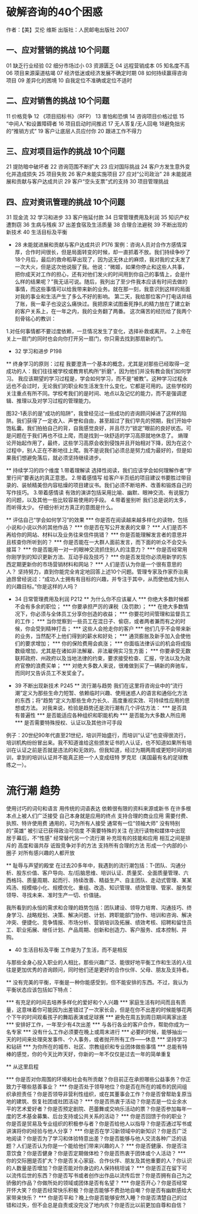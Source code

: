 # 破解咨询的40个困惑 
作者：【美】艾伦 维斯 
出版社：人民邮电出版社 2007

## 一、应对营销的挑战 10个问题
01 缺乏行业经验
02 细分市场过小
03 资源匮乏
04 远程营销成本
05 知名度不高
06 项目来源渠道枯竭
07 经济低迷或经济发展不确定时期
08 如何持续赢得咨询项目
09 差异化的困境
10 自我定位不准确或定位不适时

## 二、应对销售的挑战 10个问题
11 价格竞争
12 《项目招标书》（RFP）
13 害怕和恐惧
14 咨询项目价格过低
15 “中间人”和设置障碍者
16 项目启动时间推迟
17 无人答复/无人回电
18避免拙劣的“推销方式”
19 客户让底层人员应付你
20 跟进工作不得力

## 三、应对项目运作的挑战 10个问题
21 提防暗中破坏者
22 咨询范围不断扩大
23 应对国际挑战
24 客户方发生意外变化并造成损失
25 项目失败
26 客户未能实施项目
27 应对“公司政治”
28 未能就进展和贡献与客户达成共识
29 客户“空头支票”式的支持
30 项目管理挑战

## 四、应对资讯管理的挑战 10个问题
31 现金流
32 学习和进步
33 客户拖延付款
34 日常管理费用及利润
35 知识产权遭剽窃
36 生病与残疾
37 出差食宿及生活质量
38 合理合法避税
39 不断出现的新技术
40 生活目标及平衡


* 28 未能就进展和贡献与客户达成共识 P176 
案例：咨询人员对合作方感情深厚，合作时间很长，但是局面转变的时候，却一直抓着不放。我们持续争吵了18个月后，最后的救命稻草出现了，因为这无休止的麻烦，我对我的丈夫发了一次大火，但是这次他说服了我。他说：“微姬，如果你停止和这些人共事，把你成天对工作的担心，还有对他们发火的时间用到你自己的事情上，会是什么样的结果呢？”我无话可说。随后，我列出了至少件我本应该有时间去做的事情，而这些事情可以给我带来新的业务。就在那一刻，我意识到这样的局面对我的事业和生活产生了多么不好的影响。
第二天，我给那位客户打电话并结了账，我一辈子也没这么痛快过。我把原来试图垂死挣扎的精力放在了建立新的客户关系上，在一年之内，我的业务翻了两番。
这次痛苦的经历给了我两个刻骨铭心的教训：

1.对任何事情都不要过度依赖，一旦情况发生了变化，选择补救或离开。
2.上帝在关上一扇门的同时也会向你打开另一扇门，你只需去找到那扇新的门。


* 32 学习和进步 P198

** 终身学习的原则：过程
我要澄清一个基本的概念，尤其是对那些已经取得一定成功的人：我们往往被学校或教育机构所“折磨”，因为他们并没有教会我们如何学习。
我应该期望的学习过程是，学会如何学习，而不是“被教”。这种学习过程永远也不会过时，无论我们的职业和生活发生什么变化，它都是可用的。这些学校的关注重点有所不同。学校考我们的是时间、地点以及记忆的能力，而不是强调逻辑、推理以及对学习过程的管理能力。

图32-1表示的是“成功的陷阱”，我曾经见过一些成功的咨询顾问掉进了这样的陷阱。我们获得了一定收入、声誉和自由，甚至超过了我们早先的预期，我们开始中饱私囊。我们拍拍自己的背，自我感觉良好，并且尽力“锁定”眼前的良好状态。可是问题在于我们再也不往上爬，而是找到一块舒适的学习高原就地休息了。
熵理论开始起作用了，最终，这些学习高原会收到侵蚀并且开始相对下降，因为在这个过程中，别人正在不断地往上爬。我不是说我们必须总是努力成为最好的，但是如果我们想避免落后，就必须坚持继续进步。

** 持续学习的四个维度
1.带着理解读
选择性阅读，我们应该学会如何理解作者“字里行间”要表达的真正意思。
2.带着感情写
给客户半页纸的项目建议书要胜过带目录的、装帧精美但内容枯燥的项目建议书。我们必须不断培养、改善和锻炼自己的写作技巧。
3.带着感情读
有效的演讲包括采用比喻、幽默、眼神交流、有说服力的问题，以及其他一些比较容易使用的手段。
4.带着鉴别听
我们总是说的太多，而听得太少。
仔细分析对方真正的意图是什么。

** 评估自己“学会如何学习”的效果
*** 你是否在阅读越来越多样化的读物，包括小说和小说以外的其他作品？
*** 你是否在写公开发表的文章？
*** 人们是否不再给你的网站、材料以及业务往来信件挑错？
*** 你是否能理解发言者的意思并且核查你所听到的？
*** 你是否能在一大群人面前发言，而下面的听众不会交头接耳？
*** 你是否能用一对一的眼神交流抓住别人的注意力？
*** 你是否经常用你刚学到的知识更新方法、互动手段及技巧？
*** 你是否发现你必须用新学的东西定期更新你的市场营销材料和网站？
*** 人们是否认为你是一个很有意思的人？
坚持努力，直到你能完全肯定地回答上述10个问题。管理专家及作家乔治奥迪昂曾经说过：“成功人士拥有有目标的兴趣，并专注于其中，从而使他成为别人的兴趣目标。”你是这样的人吗？


* 34 日常管理费用及利润 P212
** 为什么你不应该雇人
*** 你绝大多数时候都不会有多余的职位；
*** 你要承担严厉的课税（及罚款）；
*** 在绝大多数情况下，你必须与全体员工分享你创造的收益；
*** 你要花时间管理和监督员工的工作；
*** 当你觉察到一些员工在混日子、偷窃，或者两者兼而有之的时候，你会受到精神打击；
*** 这些人会抢走你的客户
*** 他们几乎不会带来新的业务，当然配不上他们得到的薪水和好处；
*** 通货膨胀及新手加入会使他们的要求增加；
*** 你的保险费用会疯涨；
*** 你面临法律诉讼的机会将成指数级增加，尤其是在诸如非法解雇、非法雇佣实习生方面；
*** 你要承受无数联邦政府、州政府以及当地法律的约束，要求接受检查、汇报，守法以及为政府官僚的浪费买单；
*** 对绝大多数人来说，很难做到买了一辆新的奔驰车，而同时又告诉员工不发奖金了。


* 39 不断出现新技术 P245
** 流行潮与趋势
我们在这里将咨询业中的“流行潮”定义为那些生命力短暂、依赖临时兴趣、使用迷惑人的语言和通俗化方法的东西；将“趋势”定义为那些生命力长久、高度重视实效、可持续性应用的思想或方法。
对我来说，检验是趋势还是流行潮有几个评估方法：
*** 是否具有普遍性
*** 是否能适应各种组织和职能机构
*** 是否能为大多数人所应用
*** 是否需要特殊授权、认证以及其他许可手段

例子：20世纪90年代直至21世纪，培训开始盛行，而培训“认证”也变得很流行，培训机构纷纷冒出来。我不知道谁给这些颁发证书的人认证，也不知道如果所有培训在认证之前是否就是违法的和无效的。但我知道，经过为期两周或更短时间的培训，拿到的培训认证并不能真正把一个人变成纽特 罗克尼（美国最有名的足球教练之一）。

流行潮                                  趋势
==========
使用讨巧的词句和语言                   用传统的词语表达
依赖很有限的资料来源或新书             在许多根本点上被人们广泛接受
自己本身就是应用的终点                 支持合理的商业应用
需要付费、执照、特许使用费             通用的，可为所有人接受
通常有一位“领袖大师”                   没有特别的“英雄”
被引证已获得政治可信度                 不需要特殊的关注
在流行读物和媒体中出现                 居于幕后，不“性感”
经常替代另一个流行潮                   补充现有的技能和应用
相互之间是排斥的                       高度和谐共存
诋毁竞争对手的方法                     支持所有合理的方法
形成一个内部的小圈子                   对所有感兴趣的人都开放

** 耻辱与声望的殿堂
在过去20多年中，我遇到的流行潮包括：T-团队、沟通分析、股东价值、客户导向、左/后脑思维、培训认证、质量奖、全面质量管理、六西格玛、质量周期、起而行、持续改善、精益生产、自主团队、走动式管理、某某鸡汤、规模缩小化、规模优化、重组、改造、知识管理、绩效管理、管家、服务型领导、寻找未来、准时生产一切、价值链。

我所看到的永恒的需求和合理的趋势包括：团队建设、领导力培育、沟通技巧、终身学习、战略规划、决策、解决问题、计划、跨职能部门协作、培训和咨询、解决冲突、便捷化、竞争情报、市场分析、营销培训及拓展、绩效考核、招聘和留住员工、职业拓展、继任计划、产品周期、创新和创造力、客户服务、成本控制、并购。


* 40 生活目标及平衡
工作是为了生活，而不是相反

与那些全身心投入职业的人相比，那些兴趣广泛、能很好地平衡工作和生活的人往往是更加优秀的咨询顾问，同时他们还是更好的合作伙伴、父母、朋友及支持者。

** 没有完美的平衡，平衡是一种你能感受到，但不能安排的东西。不过，我认为平衡状态应该包括如下特点：

*** 有充足的时间去培养多样化的爱好和个人兴趣
*** 家庭生活有时间而且有质量，这意味着你可能因为出差错过了一次家长会，但是在你不出差的时候能够花两个下午的时间观看孩子的舞蹈表演或足球赛
*** 避免在周五到周日期间离家出差
*** 安排好工作，一年至少有4次出差
*** 与各行各业的客户合作，帮助你成为一名专家
*** 没有什么工作必须要在晚上或周末进行
*** 必要的时候，能够抽出一天的时间来处理突发事件、个人事务，或者抛开所有工作——休息
*** 坚持学习和钻研
*** 为你所在的城市、社区、宗教组织和专业团体做些事情
*** 总能有特棒的感觉，你的今天比昨天好，你新的一年不仅仅是过去一年的简单重复

** 从这里启程

*** 你是否对你周围的环境和社会有所贡献？你目前正在承担哪些公益事务？你正致力于哪些慈善事业？
*** 你是否处于领导地位？你是否在所在的城市的民间组织承担责任？你是否领导非营利性组织，或在其董事会工作？你是否曾帮助复原当地的建筑、恢复社团或社团活动？
*** 你是否热衷于活动？你是否是一位业余水平的艺术爱好者？你是否预定剧院、芭蕾舞或交响乐活动的票？你是否参加每年一度的艺术基金募集、后台支持或公共关系的活动？
*** 你是否回馈于你的职业？你是否是贸易及专业组织的积极参与者？你是否给他人以指导？你是否通过写书或讲演将你的经验与他人分享？
*** 你是否在学习新领域中的新知识？你是否广泛地阅读？你是否为了学习和体验特意出差？你是否能够与他人交流各种广泛的话题？人们是否认为你是一个能给他们带来兴趣的人？
*** 你是否健康、你是否注意饮食？你是否健身？你是否定期做体检？你是否热衷于团体或个人活动？
*** 你的交际圈是否扩大？你是否关心家庭、合作伙伴、朋友及其他重要的人？你认识的人数量是否增加？你是否能对你身边的人保持桃坦诚？
*** 你是否正在留下可以流传后世的东西？你是否写书或者创作出作品以流传后世？你是否拥有自己为之骄傲的作品？你做所处的领域或团体是否有名望？
*** 你是否开心？你是否经常开怀大笑？你是否经常快乐积极？你是否能够不费劲地自嘲？你是否有幽默感给大家带来快乐？
*** 你是否平和？晚上你是否能够安然入睡？你是否清楚自己的过错和过失，但不会总是自责或没完没了地内疚？你是否比以前更加自尊和自信？

